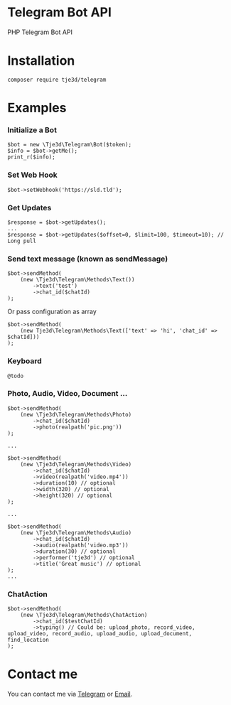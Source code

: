 # Telegram Bot API
PHP Telegram Bot API
# Installation
`composer require tje3d/telegram`
# Examples
### Initialize a Bot
```
$bot = new \Tje3d\Telegram\Bot($token);
$info = $bot->getMe();
print_r($info);
```
### Set Web Hook
```
$bot->setWebhook('https://sld.tld');
```

### Get Updates
```
$response = $bot->getUpdates();
...
$response = $bot->getUpdates($offset=0, $limit=100, $timeout=10); // Long pull
```

### Send text message (known as sendMessage)
```
$bot->sendMethod(
	(new \Tje3d\Telegram\Methods\Text())
	    ->text('test')
	    ->chat_id($chatId)
);
```
Or pass configuration as array

```
$bot->sendMethod(
    (new Tje3d\Telegram\Methods\Text(['text' => 'hi', 'chat_id' => $chatId]))
);
```

### Keyboard
```
@todo
```

### Photo, Audio, Video, Document ...
```
$bot->sendMethod(
	(new \Tje3d\Telegram\Methods\Photo)
		->chat_id($chatId)
		->photo(realpath('pic.png'))
);

...

$bot->sendMethod(
	(new \Tje3d\Telegram\Methods\Video)
		->chat_id($chatId)
		->video(realpath('video.mp4'))
		->duration(10) // optional
		->width(320) // optional
		->height(320) // optional
);

...

$bot->sendMethod(
	(new \Tje3d\Telegram\Methods\Audio)
		->chat_id($chatId)
		->audio(realpath('video.mp3'))
		->duration(30) // optional
		->performer('tje3d') // optional
		->title('Great music') // optional
);
...
```

### ChatAction
```
$bot->sendMethod(
	(new \Tje3d\Telegram\Methods\ChatAction)
		->chat_id($testChatId)
		->typing() // Could be: upload_photo, record_video, upload_video, record_audio, upload_audio, upload_document, find_location
);
```

# Contact me
You can contact me via [Telegram](https://telegram.me/tje3d) or [Email](mailto:tje3d@yahoo.com).